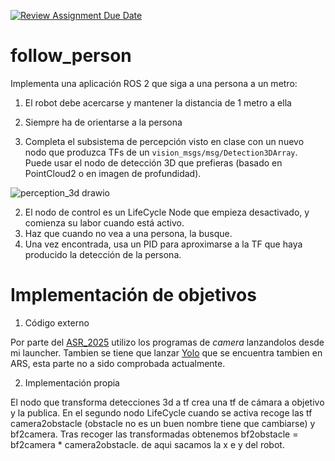 [![Review Assignment Due Date](https://classroom.github.com/assets/deadline-readme-button-22041afd0340ce965d47ae6ef1cefeee28c7c493a6346c4f15d667ab976d596c.svg)](https://classroom.github.com/a/3pU8xJ9A)
# follow_person

Implementa una aplicación ROS 2 que siga a una persona a un metro:
1. El robot debe acercarse y mantener la distancia de 1 metro a ella
2. Siempre ha de orientarse a la persona

1. Completa el subsistema de percepción visto en clase con un nuevo nodo que produzca TFs de un `vision_msgs/msg/Detection3DArray`. Puede usar el nodo de detección 3D que prefieras (basado en PointCloud2 o en imagen de profundidad).

![perception_3d drawio](https://github.com/Docencia-fmrico/2024-P6-FollowPerson/assets/3810011/6064ae73-ff19-4f78-baf8-701efb2783ff)

2. El nodo de control es un LifeCycle Node que empieza desactivado, y comienza su labor cuando está activo.
3. Haz que cuando no vea a una persona, la busque.
4. Una vez encontrada, usa un PID para aproximarse a la TF que haya producido la detección de la persona.

# Implementación de objetivos 

1. Código externo

Por parte del [ASR_2025](https://github.com/Docencia-fmrico/ASR_2025) utilizo los programas de *camera* lanzandolos desde mi launcher. Tambien se tiene que lanzar [Yolo](https://github.com/mgonzs13/yolo_ros) que se encuentra tambien en ARS,
esta parte no a sido comprobada actualmente.

2. Implementación propia

El nodo que transforma detecciones 3d a tf crea una tf de cámara a objetivo y la publica. En el segundo nodo LifeCycle cuando se activa recoge las tf camera2obstacle (obstacle no es un buen nombre tiene que cambiarse) y bf2camera. Tras recoger las transformadas
obtenemos bf2obstacle = bf2camera * camera2obstacle. de aqui sacamos la x e y del robot.
